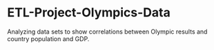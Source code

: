 # ETL-Project-Olympics-Data
Analyzing data sets to show correlations between Olympic results and country population and GDP.
